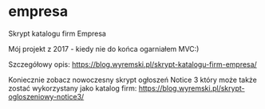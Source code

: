 # empresa
Skrypt katalogu firm Empresa

Mój projekt z 2017 - kiedy nie do końca ogarniałem MVC:)

Szczegółowy opis: https://blog.wyremski.pl/skrypt-katalogu-firm-empresa/

Koniecznie zobacz nowoczesny skrypt ogłoszeń Notice 3 który może także zostać wykorzystany jako katalog firm: https://blog.wyremski.pl/skrypt-ogloszeniowy-notice3/
